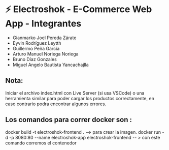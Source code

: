 # ⚡ Electroshok - E-Commerce Web App - Integrantes

- Gianmarko Joel Pereda Zárate
- Eyvin Rodríguez Leytth
- Guillermo Peña García
- Arturo Manuel Noriega Noriega
- Bruno Díaz Gonzales
- Miguel Angelo Bautista Yancachajlla

## Nota:

Iniciar el archivo index.html con Live Server (si usa VSCode)
o una herramienta similar para poder cargar los productos correctamente,
en caso contrario podra encontrar algunos errores.

## Los comandos para correr docker son : 
docker build -t electroshok-frontend .  --> para crear la imagen.
docker run -d -p 8080:80 --name electroshok-app electroshok-frontend -- > con este comando corremos el contenedor
